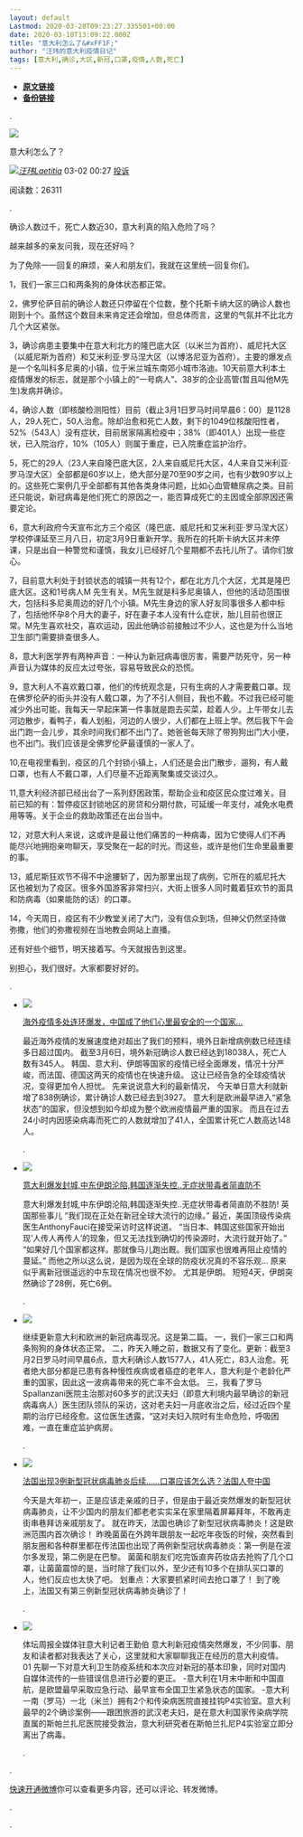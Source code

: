 ```yaml
---
layout: default
Lastmod: 2020-03-28T09:23:27.335501+00:00
date: 2020-03-18T13:09:22.000Z
title: "意大利怎么了&#xFF1F;"
author: "汪玮的意大利疫情日记"
tags: [意大利,确诊,大区,新冠,口罩,疫情,人数,死亡]
---
```


* [**原文链接**](http://archive.ph/j8l9q)
* [**备份链接**](http://archive.ph/j8l9q)


.

![](/images/post/ce1916c8bcdff5c203d255b1b6d7ba6f.jpg)

意大利怎么了？

![](/images/post/10edaa7bec2d0b7e9c4fe4f7107111c1.jpg)[_汪玮Laetitia_](https://archive.ph/o/j8l9q/https://www.weibo.com/u/1762183800)   03-02 00:27   [投诉](#)

阅读数：26311

.

确诊人数过千，死亡人数近30，意大利真的陷入危险了吗？

​​​越来越多的亲友问我，现在还好吗？

为了免除一一回复的麻烦，亲人和朋友们，我就在这里统一回复你们。

1，我们一家三口和两条狗的身体状态都正常。

2，佛罗伦萨目前的确诊人数还只停留在个位数，整个托斯卡纳大区的确诊人数也刚到十个。虽然这个数目未来肯定还会增加，但总体而言，这里的气氛并不比北方几个大区紧张。

3，确诊病患主要集中在意大利北方的隆巴底大区（以米兰为首府）、威尼托大区（以威尼斯为首府）和艾米利亚·罗马涅大区（以博洛尼亚为首府）。主要的爆发点是一个名叫科多尼奥的小镇，位于米兰城东南郊小城市洛迪。10天前意大利本土疫情爆发的标志，就是那个小镇上的“一号病人”、38岁的企业高管(暂且叫他M先生)发病并确诊。

4，确诊人数（即核酸检测阳性）目前（截止3月1日罗马时间早晨6：00）是1128人，29人死亡，50人治愈。除却治愈和死亡人数，剩下的1049位核酸阳性者，52%（543人）没有症状，目前居家隔离检疫中；38%（即401人）出现一些症状，已入院治疗，10%（105人）则属于重症，已入院重症监护治疗。

5，死亡的29人（23人来自隆巴底大区，2人来自威尼托大区，4人来自艾米利亚·罗马涅大区）全部都是60岁以上，绝大部分是70至90岁之间，也有少数90岁以上的。这些死亡案例几乎全部都有其他各类身体问题，比如心血管糖尿病之类。目前还只能说，新冠病毒是他们死亡的原因之一，能否算成死亡的主因或全部原因还需要定论。

6，意大利政府今天宣布北方三个疫区（隆巴底、威尼托和艾米利亚·罗马涅大区）学校停课延至三月八日，初定3月9日重新开学。我所在的托斯卡纳大区并未停课，只是出自一种警觉和谨慎，我女儿已经好几个星期都不去托儿所了。请你们放心。

7，目前意大利处于封锁状态的城镇一共有12个，都在北方几个大区，尤其是隆巴底大区。这和1号病人M 先生有关。M先生就是科多尼奥镇人，但他的活动范围很大，包括科多尼奥周边的好几个小镇。M先生身边的家人好友同事很多人都中标了，包括他怀孕8个月大的妻子，好在妻子本人没有什么症状，胎儿目前也很正常。M先生喜欢社交，喜欢运动，因此他确诊前接触过不少人，这也是为什么当地卫生部门需要排查很多人。

8，意大利医学界有两种声音：一种认为新冠病毒很厉害，需要严防死守，另一种声音认为媒体的反应太过夸张，容易导致民众的恐慌。

9，意大利人不喜欢戴口罩，他们的传统观念是，只有生病的人才需要戴口罩。现在佛罗伦萨的街头并没有人戴口罩，为了不引人侧目，我也不戴。不过我已经可能减少外出可能，我每天一早起床第一件事就是跑去买菜，趁着人少。上午带女儿去河边散步，看鸭子，看人划船，河边的人很少，人们都在上班上学。然后我下午会出门跑一会儿步，其余时间我们都不出门了。她爸爸每天除了带狗狗出门大小便，也不出门。我们应该是全佛罗伦萨最谨慎的一家人了。

10,在电视里看到，疫区的几个封锁小镇上，人们还是会出门散步，遛狗，有人戴口罩，也有人不戴口罩，人们尽量不近距离聚集或交谈过久。

11,意大利经济部已经出台了一系列舒困政策，帮助企业和疫区民众度过难关。目前已知的有：暂停疫区封锁地区的房贷和分期付款，可延缓一年支付，减免水电费用等等。关于企业的救助政策还在出台当中。

12，对意大利人来说，这或许是最让他们痛苦的一种病毒，因为它使得人们不再能尽兴地拥抱亲吻聊天，享受聚在一起的时光。而这些，或许是他们生命里最重要的事。

13，威尼斯狂欢节不得不中途腰斩了，因为那里出现了病例，它所在的威尼托大区也被划为了疫区。很多外国游客非常扫兴，大街上很多人同时戴着狂欢节的面具和防病毒（如果能防的话）的口罩。

14，今天周日，疫区有不少教堂关闭了大门，没有信众到场，但神父仍然坚持做弥撒，他们的弥撒视频在当地教会网站上直播。

还有好些个细节，明天接着写。今天就报告到这里。

别担心，我们很好。大家都要好好的。​​​​

.

*   [![](/images/post/16d16f5d8fc59cde6ffc388b2b45d94b.jpg)](https://archive.ph/o/j8l9q/https://weibo.com/ttarticle/p/show?id=2309404479718291275780%23related)
    
    [海外疫情多处连环爆发，中国成了他们心里最安全的一个国家...](https://archive.ph/o/j8l9q/https://weibo.com/ttarticle/p/show?id=2309404479718291275780%23related)
    
    最近海外疫情的发展速度绝对超出了我们的预料，境外日新增病例数已经连续多日超过国内。 截至3月6日，境外新冠确诊人数已经达到18038人，死亡人数有345人。 韩国、意大利、伊朗等国家的疫情已经全面爆发，情况十分严峻，而法国、德国这两天的疫情也在快速升级。 这让已经告急的全球疫情状况，变得更加令人担忧。 先来说说意大利的最新情况， 今天单日意大利就新增了838例确诊，累计确诊人数已经去到3927。 意大利是欧洲最早进入“紧急状态”的国家，但没想到如今却成为整个欧洲疫情最严重的国家。 而且在过去24小时内因感染病毒而死亡的人数就增加了41人，全国累计死亡人数高达148人。
    
    .
    
*   [![](/images/post/8f5fded5c73e55753d9c1251ae07416e.jpg)](https://archive.ph/o/j8l9q/https://weibo.com/ttarticle/p/show?id=2309404475812286955810%23related)
    
    [意大利爆发封城,中东伊朗沦陷,韩国逐渐失控..无症状带毒者简直防不](https://archive.ph/o/j8l9q/https://weibo.com/ttarticle/p/show?id=2309404475812286955810%23related)
    
    意大利爆发封城,中东伊朗沦陷,韩国逐渐失控..无症状带毒者简直防不胜防! 英国那些事儿 “我们现在正处在新冠全球大流行的边缘。” 最近，美国顶级传染病医生AnthonyFauci在接受采访时这样说道。 “当日本、韩国这些国家开始出现’人传人再传人’的现象，但又无法找到确切的传染源时，大流行就开始了。” “如果好几个国家都这样。那就像马儿跑出厩。我们国家也很难再阻止疫情的蔓延。” 而他之所以这么说，是因为现在全球的防疫状况真的不容乐观… 原来似乎离新冠很遥远的中东现在情况也很不妙。 尤其是伊朗。 短短4天，伊朗突然确诊了28例，死亡6例。
    
    .
    
*   [![](/images/post/63433fc1e8d36cbf650b167a2385240e.jpg)](https://archive.ph/o/j8l9q/https://weibo.com/ttarticle/p/show?id=2309404478138708001438%23interest)
    
    继续更新意大利和欧洲的新冠病毒现况。这是第二篇。 一，我们一家三口和两条狗狗的身体状态正常。 二，昨天入睡之前，数据又有了变化。更新：截至3月2日罗马时间早晨6点，意大利确诊人数1577人，41人死亡，83人治愈。死者绝大部分都是已患有各种慢性疾病或者癌症的老年人，意大利是个老龄化严重的国家，因此这一波病毒带来的死亡率不会太低。 三，我看了罗马Spallanzani医院主治那对60多岁的武汉夫妇（即意大利境内最早确诊的新冠病毒病人）医生团队领队的采访，这对老夫妇一月底收治之后，经过近四个星期的治疗已经痊愈。这位医生透露，“这对夫妇入院时有生命危险，呼吸困难，一直在重症监护病房。
    
    .
    
*   [![](/images/post/069fd79660bfb7384f5f7a15bf04ec89.jpg)](https://archive.ph/o/j8l9q/https://weibo.com/ttarticle/p/show?id=2309404464814926725146%23related)
    
    [法国出现3例新型冠状病毒肺炎后续……口罩应该怎么选？法国人夸中国](https://archive.ph/o/j8l9q/https://weibo.com/ttarticle/p/show?id=2309404464814926725146%23related)
    
    今天是大年初一，正是应该走亲戚的日子，但是由于最近突然爆发的新型冠状病毒肺炎，让不少国内的朋友们都老老实实呆在家里隔着屏幕拜年，不敢再走街串巷拜访亲戚朋友了。 就在昨天，法国也确诊了新型冠状病毒肺炎！这是欧洲范围内首次确诊！ 昨晚菌菌在外跨年跟朋友一起吃年夜饭的时候，突然看到朋友圈和各种群里都在传法国也出现了两例新型冠状病毒肺炎：第一例是在波尔多发现，第二例是在巴黎。 菌菌和朋友们吃完饭直奔药妆店去抢购了几个口罩，让菌菌震惊的是，当时除了我们以外，至少还有10多个在排队买口罩的人，他们反应也太快了吧。 划重点：大家要抓紧时间去抢口罩了！ 到了晚上，法国又有第三例新型冠状病毒肺炎确诊了！
    
    .
    
*   [![](/images/post/027f679d9f8583ab3cc548ae98b0fceb.jpg)](https://archive.ph/o/j8l9q/https://weibo.com/ttarticle/p/show?id=2309404475556501520800%23related)
    
    体坛周报全媒体驻意大利记者王勤伯 意大利新冠疫情突然爆发，不少同事、朋友和读者都对我表达了关心，这里就和大家聊聊我正在经历的意大利疫情。 01 先聊一下对意大利卫生防疫系统和本次应对新冠的基本印象，同时对国内自媒体流传的一些错误信息进行必要的更正。 -意大利在1月末中断和中国直航，是欧盟最早采取应急行动、最早宣布全国卫生紧急状态的国家。 -意大利一南（罗马）一北（米兰）拥有2个和传染病医院直接挂钩P4实验室。意大利最早的2个确诊案例——跟团旅游的武汉老夫妇，是在意大利国家传染病学院直属的斯帕兰扎尼医院接受救治，意大利研究者在斯帕兰扎尼P4实验室立即分离出了病毒。
    
    .
    
.

[快速开通微博](https://archive.ph/o/j8l9q/https://www.weibo.com/signup/signup.php?inviteCode=&from=weiyonghu)你可以查看更多内容，还可以评论、转发微博。

.

.

